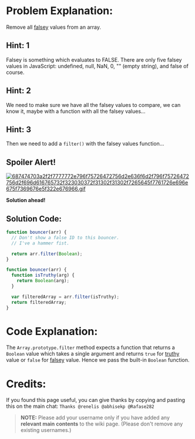 # Problem Explanation:
Remove all [falsey](https://github.com/FreeCodeCamp/FreeCodeCamp/wiki/js-falsey) values from an array.

## Hint: 1
Falsey is something which evaluates to FALSE. There are only five falsey values in JavaScript: undefined, null, NaN, 0, "" (empty string), and false of course.

## Hint: 2
We need to make sure we have all the falsey values to compare, we can know it, maybe with a function with all the falsey values...

## Hint: 3
Then we need to add a `filter()` with the falsey values function...

## Spoiler Alert!
[![687474703a2f2f7777772e796f75726472756d2e636f6d2f796f75726472756d2f696d616765732f323030372f31302f31302f7265645f7761726e696e675f7369676e5f322e676966.gif](https://files.gitter.im/FreeCodeCamp/Wiki/nlOm/thumb/687474703a2f2f7777772e796f75726472756d2e636f6d2f796f75726472756d2f696d616765732f323030372f31302f31302f7265645f7761726e696e675f7369676e5f322e676966.gif)](https://files.gitter.im/FreeCodeCamp/Wiki/nlOm/687474703a2f2f7777772e796f75726472756d2e636f6d2f796f75726472756d2f696d616765732f323030372f31302f31302f7265645f7761726e696e675f7369676e5f322e676966.gif)

**Solution ahead!**

## Solution Code:

```js
function bouncer(arr) {
  // Don't show a false ID to this bouncer.
  // I've a hammer fist.

  return arr.filter(Boolean);
}
```

```js
function bouncer(arr) {
  function isTruthy(arg) {
    return Boolean(arg);
  }

  var filteredArray = arr.filter(isTruthy);
  return filteredArray;
}
```

# Code Explanation:
The `Array.prototype.filter` method expects a function that returns a `Boolean` value which takes a single argument and returns `true` for [truthy](https://github.com/FreeCodeCamp/FreeCodeCamp/wiki/js-truthy) value or `false` for [falsey](https://github.com/FreeCodeCamp/FreeCodeCamp/wiki/js-falsy) value. Hence we pass the built-in `Boolean` function.

# Credits:
If you found this page useful, you can give thanks by copying and pasting this on the main chat: `Thanks @renelis @abhisekp @Rafase282`

> **NOTE:** Please add your username only if you have added any **relevant main contents** to the wiki page. (Please don't remove any existing usernames.)
